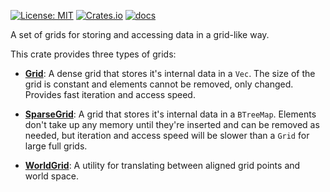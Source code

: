 [![License: MIT](https://img.shields.io/badge/License-MIT-yellow.svg)](https://opensource.org/licenses/MIT)
[![Crates.io](https://img.shields.io/crates/v/sark_grids)](https://crates.io/crates/sark_grids/)
[![docs](https://docs.rs/sark_grids/badge.svg)](https://docs.rs/sark_grids/)

A set of grids for storing and accessing data in a grid-like way.

This crate provides three types of grids:

- **[Grid](src/grid.rs)**: A dense grid that stores it's internal data in a `Vec`. The size of the grid is constant
and elements cannot be removed, only changed. Provides fast iteration and access speed.

- **[SparseGrid](src/sparse_grid.rs)**: A grid that stores it's internal data in a `BTreeMap`. Elements don't take up any memory until
they're inserted and can be removed as needed, but iteration and access speed will be slower than a `Grid` for large full grids.

- **[WorldGrid](src/world_grid.rs)**: A utility for translating between aligned grid points and world space.